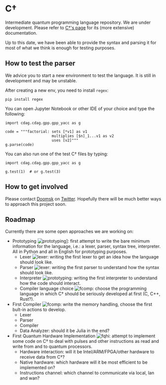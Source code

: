 # C†
Intermediate quantum programming language repository.
We are under development.
Please refer to [C†'s page](https://cdagger.com) for its (more extensive) documentation.

Up to this date, we have been able to provide the syntax and parsing it for most of what we think is enough for testing purposes.

## How to test the parser
We advice you to start a new environment to test the language.
It is still in development and may be unstable.

After creating a new env, you need to install `regex`:

```pip install regex```

You can open Jupyter Notebook or other IDE of your choice and type the following:

```
import cdag.cdag.gpp.gpp_yacc as g

code = """factorial: sets [*v1] as v1
                     multiplies [$n]_1...v1 as v2
                     uses [v2]"""
g.parse(code)
```
You can also run one of the test C† files by typing:

```
import cdag.cdag.gpp.gpp_yacc as g

g.test(1)  # or g.test(3)
```


## How to get involved
Please contact [Doomsk](https://github.com/Doomsk) on [Twitter](https://twitter.com/byDooms).
Hopefully there will be much better ways to approach this project soon.

## Roadmap
Currently there are some open approaches we are working on:

- Prototyping ![prototyping](https://img.shields.io/badge/status-wip-orange.svg?style=flat-square)]: first attempt to write the bare minimum information for the language, i.e.: a lexer, parser, syntax tree, interpreter. All in Python and all in English for prototyping purposes.
	- Lexer ![lexer](https://img.shields.io/badge/status-ok!-brightgreen.svg?style=flat-square): writing the first lexer to get an idea how the language should look like.
	- Parser ![lexer](https://img.shields.io/badge/status-ok!-brightgreen.svg?style=flat-square): writing the first parser to understand how the syntax should look like.
	- Interpreter ![prototyping](https://img.shields.io/badge/status-wip-orange.svg?style=flat-square): writing the first interpreter to understand how the code should interact.
	- Compiler language choice ![fcomp](https://img.shields.io/badge/status-not%20started-yellow.svg?style=flat-square): choose the programming language in which C† should be seriously developed at first (C, C++, Rust?).
- First Compiler ![fcomp](https://img.shields.io/badge/status-not%20started-yellow.svg?style=flat-square): write the memory handling, choose the first bult-in actions to develop.
	- Lexer
	- Parser
	- Compiler
	- Data Analyzer: should it be Julia in the end?
- First Quantum Hardware Implementation ![fqhi](https://img.shields.io/badge/status-not%20started-yellow.svg?style=flat-square): attempt to implement some code on C† to deal with pulses and other instructions as read and write from and to quantum processors.
	- Hardware interaction: will it be Intel/ARM/FPGA/other hardware to receive data from C†?
	- Native hardware: which hardware will it be most efficient to be implemented on?
	- Instructions channel: which channel to communicate via local, lan and wan?
